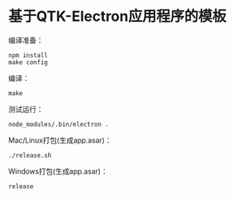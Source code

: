 # 基于QTK-Electron应用程序的模板

编译准备：

```
npm install 
make config
```

编译：

```
make
```

测试运行：
```
node_modules/.bin/electron .
```

Mac/Linux打包(生成app.asar)：
```
./release.sh
```

Windows打包(生成app.asar)：
```
release
```
